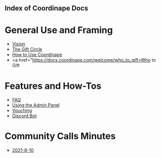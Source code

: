 ## Index of Coordinape Docs

# General Use and Framing

- <a href="https://docs.coordinape.com/welcome/vision">Vision</a>
- <a href="https://docs.coordinape.com/welcome/gift_circle">The Gift Circle</a>
- <a href="https://docs.coordinape.com/welcome/how_to_use_coordinape">How to Use Coordinape</a>
- <a href="https://docs.coordinape.com/welcome/who_to_gift>Who to Gift</a>

# Features and How-Tos

- <a href="https://docs.coordinape.com/welcome/faq">FAQ</a>
- <a href="https://docs.coordinape.com/welcome/admin_info">Using the Admin Panel</a>
- <a href="https://docs.coordinape.com/welcome/vouching">Vouching</a>
- <a href="https://docs.coordinape.com/welcome/discord_bot">Discord Bot</a>

# Community Calls Minutes
- <a href="https://docs.coordinape.com/welcome/2021-08-10">2021-8-10</a>

